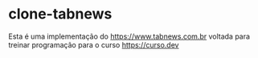 # clone-tabnews
Esta é uma implementação do https://www.tabnews.com.br voltada para treinar programação para o curso https://curso.dev
